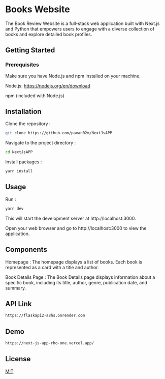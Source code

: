 #  Books Website

The Book Review Website is a full-stack web application built with Next.js and Python
that empowers users to engage with a diverse collection of books and explore detailed
book profiles.

## Getting Started

### Prerequisites


Make sure you have Node.js and npm installed on your machine.

Node.js: https://nodejs.org/en/download

npm (included with Node.js)

## Installation

Clone the repository :

```bash
git clone https://github.com/pavan02m/NextJsAPP
```
Navigate to the project directory :

```bash
cd NextJsAPP
```
Install packages :
```bash
yarn install
```

## Usage
Run :

```bash
yarn dev
```

This will start the development server at http://localhost:3000.

Open your web browser and go to http://localhost:3000 to view the application.

## Components
Homepage :
The homepage displays a list of books. Each book is represented as a card with a title and author.

Book Details Page : 
The Book Details page displays information about a specific book, including its title, author, genre, publication date, and summary.
## API Link
```bash
https://flaskapi2-a8hs.onrender.com
```

## Demo
```bash
https://next-js-app-rho-one.vercel.app/
```
## License

[MIT](https://choosealicense.com/licenses/mit/)

